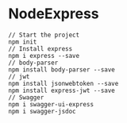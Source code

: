 # NodeExpress

    // Start the project
    npm init 
    // Install express
    npm i express --save
    // body-parser
    npm install body-parser --save
    // jwt
    npm install jsonwebtoken --save
    npm install express-jwt --save
    // Swagger
    npm i swagger-ui-express
    npm i swagger-jsdoc
